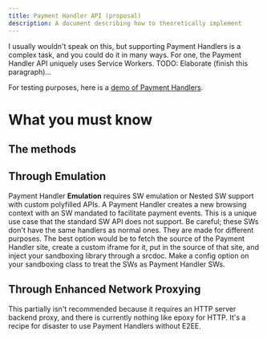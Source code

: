 ```yaml
---
title: Payment Handler API (proposal)
description: A document describing how to theoretically implement
---
```


I usually wouldn't speak on this, but supporting Payment Handlers is a complex task, and you could do it in many ways. For one, the Payment Handler API uniquely uses Service Workers. TODO: Elaborate (finish this paragraph)...

For testing purposes, here is a [demo of Payment Handlers](https://googlechrome.github.io/samples/paymentrequest/payment-handler).

# What you must know

## The methods

## Through Emulation

Payment Handler **Emulation** requires SW emulation or Nested SW support with custom polyfilled APIs. A Payment Handler creates a new browsing context with an SW mandated to facilitate payment events. This is a unique use case that the standard SW API does not support. Be careful; these SWs don't have the same handlers as normal ones. They are made for different purposes. The best option would be to fetch the source of the Payment Handler site, create a custom iframe for it, put in the source of that site, and inject your sandboxing library through a srcdoc. Make a config option on your sandboxing class to treat the SWs as Payment Handler SWs.

## Through Enhanced Network Proxying

This partially isn't recommended because it requires an HTTP server backend proxy, and there is currently nothing like epoxy for HTTP. It's a recipe for disaster to use Payment Handlers without E2EE.
